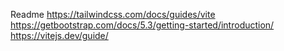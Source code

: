 Readme 
https://tailwindcss.com/docs/guides/vite
https://getbootstrap.com/docs/5.3/getting-started/introduction/
https://vitejs.dev/guide/